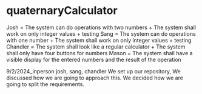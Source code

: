 # quaternaryCalculator

Josh = The system can do operations with two numbers + The system shall work on only integer values + testing
Sang = The system can do operations with one number + The system shall work on only integer values + testing
Chandler = The system shall look like a regular calculator + The system shall only have four buttons for numbers 
Mason = The system shall have a visible display for the entered numbers and the result of the operation 


9/2/2024_inperson
josh, sang, chandler
We set up our repository, We discussed how we are going to approach this. We decided how we are going to split the requirements.
